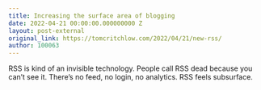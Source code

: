 ```yaml
---
title: Increasing the surface area of blogging
date: 2022-04-21 00:00:00.000000000 Z
layout: post-external
original_link: https://tomcritchlow.com/2022/04/21/new-rss/
author: 100063
---
```


RSS is kind of an invisible technology. People call RSS dead because you can’t see it. There’s no feed, no login, no analytics. RSS feels subsurface.

